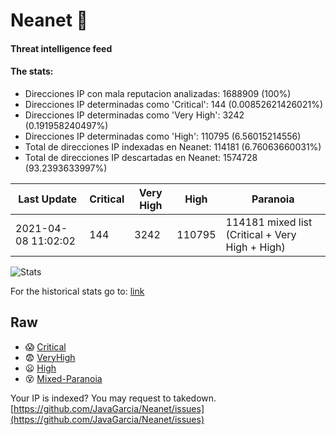 # Neanet :hocho:
#### Threat intelligence feed
#### The stats:

- Direcciones IP con mala reputacion analizadas: 1688909 (100%)
- Direcciones IP determinadas como 'Critical':  144 (0.00852621426021%)
- Direcciones IP determinadas como 'Very High':  3242 (0.191958240497%)
- Direcciones IP determinadas como 'High':  110795 (6.56015214556)
- Total de direcciones IP indexadas en Neanet:  114181 (6.76063660031%)
- Total de direcciones IP descartadas en Neanet:  1574728 (93.2393633997%)

| Last Update | Critical | Very High | High | Paranoia |
| --- | --- | --- | --- | --- |
| 2021-04-08 11:02:02 | 144 | 3242 | 110795 | 114181 mixed list (Critical + Very High + High)|

![Stats](https://docs.google.com/spreadsheets/d/e/2PACX-1vSnaNMIXVabIpDJjufMlzH7poXnshF3mgd8Is1g9ytUEzVsP5my4Trn8f-xkoLLQ38xpL3HtmUexLo6/pubchart?oid=501124687&format=image)

For the historical stats go to: [link](/stats.csv)
## Raw
- :scream: [Critical](https://raw.githubusercontent.com/JavaGarcia/Neanet/master/blacklists/neanet_critical.txt)
- :fearful: [VeryHigh](https://raw.githubusercontent.com/JavaGarcia/Neanet/master/blacklists/neanet_veryHigh.txtt)
- :frowning: [High](https://raw.githubusercontent.com/JavaGarcia/Neanet/master/blacklists/neanet_high.txt)
- :dizzy_face: [Mixed-Paranoia](https://raw.githubusercontent.com/JavaGarcia/Neanet/master/blacklists/neanet_all.txt)


Your IP is indexed? You may request to takedown. [https://github.com/JavaGarcia/Neanet/issues](https://github.com/JavaGarcia/Neanet/issues)

































































































































































































































































































































































































































































































































































































































































































































































































































































































































































































































































































































































































































































































































































































































































































































































































































































































































































































































































































































































































































































































































































































































































































































































































































































































































































































































































































































































































































































































































































































































































































































































































































































































































































































































































































































































































































































































































































































































































































































































































































































































































































































































































































































































































































































































































































































































































































































































































































































































































































































































































































































































































































































































































































































































































































































































































































































